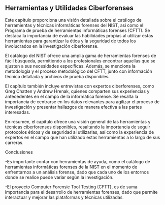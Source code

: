 ## Herramientas y Utilidades Ciberforenses

Este capitulo proporciona una visión detallada sobre el catálogo de herramientas y técnicas informáticas forenses del NIST, así como el Programa de prueba de herramientas informáticas forenses (CFTT). Se destaca la importancia de evaluar las habilidades propias al utilizar estas herramientas para garantizar la ética y la seguridad de todos los involucrados en la investigación ciberforense.

El catálogo del NIST ofrece una amplia gama de herramientas forenses de fácil búsqueda, permitiendo a los profesionales encontrar aquellas que se ajusten a sus necesidades específicas. Además, se menciona la metodología y el proceso metodológico del CFTT, junto con información técnica detallada y archivos de prueba disponibles.

El capítulo también incluye entrevistas con expertos ciberforenses, como Greg Chatten y Andrew Hrenak, quienes comparten sus experiencias y antecedentes en el campo de la informática forense. Se resalta la importancia de centrarse en los datos relevantes para agilizar el proceso de investigación y presentar hallazgos de manera efectiva a las partes interesadas.

En resumen, el capítulo ofrece una visión general de las herramientas y técnicas ciberforenses disponibles, resaltando la importancia de seguir protocolos éticos y de seguridad al utilizarlas, así como la experiencia de expertos en el campo que han utilizado estas herramientas a lo largo de sus carreras.


Conclusiones

-Es importante contar con herramientas de ayuda, como el catálogo de herramientas informáticas forenses de la NIST en el momento de enfrentarnos a un análisis forense, dado que cada uno de los entornos donde se realice puede variar según la investigación.

-El proyecto Computer Forensic Tool Testing (CFTT), es de suma importancia para el desarrollo de herramientas forenses, dado que permite interactuar y mejorar las plataformas y técnicas utilizadas.
